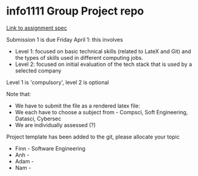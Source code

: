 # info1111 Group Project repo

[Link to assignment spec](https://canvas.sydney.edu.au/courses/40692/pages/practice-team-project?module_item_id=1443077)

Submission 1 is due Friday April 1: this involves

* Level 1: focused on basic technical skills (related to LateX and Git) and the types of skills used in different computing jobs.
* Level 2: focused on initial evaluation of the tech stack that is used by a selected company

Level 1 is 'compulsory', level 2 is optional

Note that:
* We have to submit the file as a rendered latex file:
* We each have to choose a subject from - Compsci, Soft Engineering, Datasci, Cybersec
* We are individually assessed (?)

Project template has been added to the git, please allocate your topic

* Finn - Software Engineering
* Anh -
* Adam -
* Nam -
